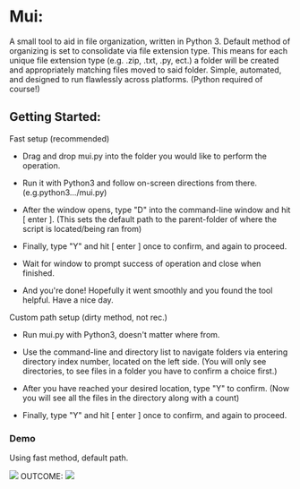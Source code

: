# Mui:

A small tool to aid in file organization, written in Python 3. Default method of organizing is set to consolidate via file extension type.
This means for each unique file extension type (e.g. .zip, .txt, .py, ect.) a folder will be created and appropriately matching files moved to said folder.
Simple, automated, and designed to run flawlessly across platforms. (Python required of course!)

## Getting Started:

Fast setup (recommended)

- Drag and drop mui.py into the folder you would like to perform the operation.

- Run it with Python3 and follow on-screen directions from there.(e.g.python3.../mui.py)

- After the window opens, type "D" into the command-line window and hit [ enter ].
  (This sets the default path to the parent-folder of where the script is located/being ran from)

- Finally, type "Y" and hit [ enter ] once to confirm, and again to proceed.

- Wait for window to prompt success of operation and close when finished.

- And you're done! Hopefully it went smoothly and you found the tool helpful. Have a nice day.

Custom path setup (dirty method, not rec.)

- Run mui.py with Python3, doesn't matter where from.

- Use the command-line and directory list to navigate folders via entering directory index number, located on the left side.
  (You will only see directories, to see files in a folder you have to confirm a choice first.)

- After you have reached your desired location, type "Y" to confirm.
  (Now you will see all the files in the directory along with a count)

- Finally, type "Y" and hit [ enter ] once to confirm, and again to proceed.

### Demo

Using fast method, default path.

<img src='https://i.postimg.cc/MG29QrQ5/Kapture-2020-02-09-at-10-57-40.gif'>
OUTCOME:
<img src='https://i.postimg.cc/g25s3cx3/1.png'>